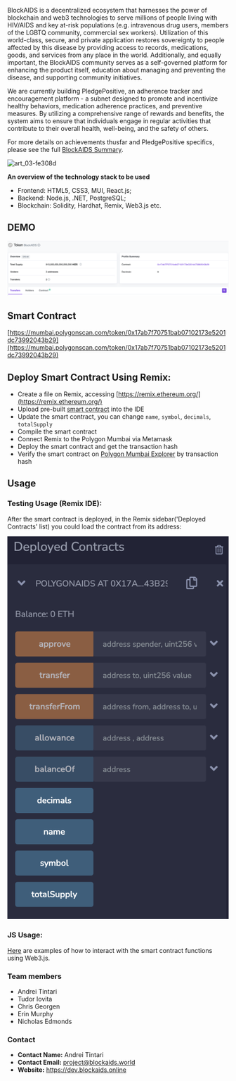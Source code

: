 BlockAIDS is a decentralized ecosystem that harnesses the power of blockchain and web3 technologies to serve millions of
people living with HIV/AIDS and key at-risk populations (e.g. intravenous drug users, members of the LGBTQ community,
commercial sex workers). Utilization of this world-class, secure, and private application restores sovereignty to people
affected by this disease by providing access to records, medications, goods, and services from any place in the world.
Additionally, and equally important, the BlockAIDS community serves as a self-governed platform for enhancing the
product itself, education about managing and preventing the disease, and supporting community initiatives.

We are currently building PledgePositive, an adherence tracker and encouragement platform - a subnet designed to promote
and incentivize healthy behaviors, medication adherence practices, and preventive measures. By utilizing a comprehensive
range of rewards and benefits, the system aims to ensure that individuals engage in regular activities that contribute
to their overall health, well-being, and the safety of others.

For more details on achievements thusfar and PledgePositive specifics, please see the
full [BlockAIDS Summary](/README.md).

![art_03-fe308d](https://github.com/w3f/Grants-Program/assets/59833178/3c522f8c-b38b-4126-82dd-6537c674fae3)

**An overview of the technology stack to be used**

- Frontend: HTML5, CSS3, MUI, React.js;
- Backend: Node.js, .NET, PostgreSQL;
- Blockchain: Solidity, Hardhat, Remix, Web3.js etc.

## DEMO

![explorer-docs.png](./docs/images/explorer-docs.png)

## Smart Contract

[https://mumbai.polygonscan.com/token/0x17ab7f70751bab07102173e5201dc73992043b29](https://mumbai.polygonscan.com/token/0x17ab7f70751bab07102173e5201dc73992043b29)

## Deploy Smart Contract Using Remix:

- Create a file on Remix, accessing [https://remix.ethereum.org/](https://remix.ethereum.org/)
- Upload pre-built [smart contract](PolygonToken.sol) into the IDE
- Update the smart contract, you can change `name`, `symbol`, `decimals`, `totalSupply`
- Compile the smart contract
- Connect Remix to the Polygon Mumbai via Metamask
- Deploy the smart contract and get the transaction hash
- Verify the smart contract on [Polygon Mumbai Explorer](https://mumbai.polygonscan.com/) by transaction hash

## Usage

### Testing Usage (Remix IDE):

After the smart contract is deployed, in the Remix sidebar('Deployed Contracts' list) you could load the contract from
its address:

![remix-interact.png](./docs/images/remix-interact.png)

### JS Usage:

[Here](https://github.com/blockwebdevs/BlockAIDS-ETH/blob/main/frontend/src/helpers/metamask.ts#L76C14-L76C28) are
examples of how to interact with the smart contract functions using Web3.js.

### Team members

- Andrei Tintari
- Tudor Iovita
- Chris Georgen
- Erin Murphy
- Nicholas Edmonds

### Contact

- **Contact Name:** Andrei Tintari
- **Contact Email:** project@blockaids.world
- **Website:** https://dev.blockaids.online

